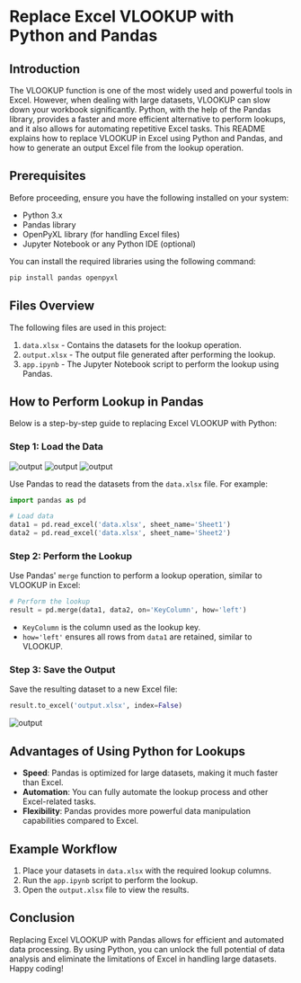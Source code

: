 # Replace Excel VLOOKUP with Python and Pandas

## Introduction

The VLOOKUP function is one of the most widely used and powerful tools in Excel. However, when dealing with large datasets, VLOOKUP can slow down your workbook significantly. Python, with the help of the Pandas library, provides a faster and more efficient alternative to perform lookups, and it also allows for automating repetitive Excel tasks. This README explains how to replace VLOOKUP in Excel using Python and Pandas, and how to generate an output Excel file from the lookup operation.

## Prerequisites

Before proceeding, ensure you have the following installed on your system:

- Python 3.x
- Pandas library
- OpenPyXL library (for handling Excel files)
- Jupyter Notebook or any Python IDE (optional)

You can install the required libraries using the following command:

```bash
pip install pandas openpyxl
```

## Files Overview

The following files are used in this project:

1. `data.xlsx` - Contains the datasets for the lookup operation.
2. `output.xlsx` - The output file generated after performing the lookup.
3. `app.ipynb` - The Jupyter Notebook script to perform the lookup using Pandas.

## How to Perform Lookup in Pandas

Below is a step-by-step guide to replacing Excel VLOOKUP with Python:

### Step 1: Load the Data
![output](./data1.png)
![output](./data2.png)
![output](./data%203.png)


Use Pandas to read the datasets from the `data.xlsx` file. For example:

```python
import pandas as pd

# Load data
data1 = pd.read_excel('data.xlsx', sheet_name='Sheet1')
data2 = pd.read_excel('data.xlsx', sheet_name='Sheet2')
```

### Step 2: Perform the Lookup

Use Pandas' `merge` function to perform a lookup operation, similar to VLOOKUP in Excel:

```python
# Perform the lookup
result = pd.merge(data1, data2, on='KeyColumn', how='left')
```

- `KeyColumn` is the column used as the lookup key.
- `how='left'` ensures all rows from `data1` are retained, similar to VLOOKUP.

### Step 3: Save the Output

Save the resulting dataset to a new Excel file:

```python
result.to_excel('output.xlsx', index=False)
```
![output](./output.png)


## Advantages of Using Python for Lookups

- **Speed**: Pandas is optimized for large datasets, making it much faster than Excel.
- **Automation**: You can fully automate the lookup process and other Excel-related tasks.
- **Flexibility**: Pandas provides more powerful data manipulation capabilities compared to Excel.

## Example Workflow

1. Place your datasets in `data.xlsx` with the required lookup columns.
2. Run the `app.ipynb` script to perform the lookup.
3. Open the `output.xlsx` file to view the results.

## Conclusion

Replacing Excel VLOOKUP with Pandas allows for efficient and automated data processing. By using Python, you can unlock the full potential of data analysis and eliminate the limitations of Excel in handling large datasets. Happy coding!

